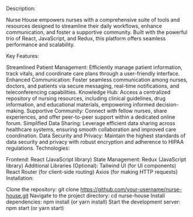 Description:

Nurse House empowers nurses with a comprehensive suite of tools and resources designed to streamline their daily workflows, enhance communication, and foster a supportive community. Built with the powerful trio of React, JavaScript, and Redux, this platform offers seamless performance and scalability.

Key Features:

Streamlined Patient Management: Efficiently manage patient information, track vitals, and coordinate care plans through a user-friendly interface.
Enhanced Communication: Foster seamless communication among nurses, doctors, and patients via secure messaging, real-time notifications, and teleconferencing capabilities.
Knowledge Hub: Access a centralized repository of nursing resources, including clinical guidelines, drug information, and educational materials, empowering informed decision-making.
Supportive Community: Connect with fellow nurses, share experiences, and offer peer-to-peer support within a dedicated online forum.
Simplified Data Sharing: Leverage efficient data sharing across healthcare systems, ensuring smooth collaboration and improved care coordination.
Data Security and Privacy: Maintain the highest standards of data security and privacy with robust encryption and adherence to HIPAA regulations.
Technologies:

Frontend: React (JavaScript library)
State Management: Redux (JavaScript library)
Additional Libraries (Optional):
Tailwind UI (for UI components)
React Router (for client-side routing)
Axios (for making HTTP requests)
Installation:

Clone the repository: git clone https://github.com/your-username/nurse-house.git
Navigate to the project directory: cd nurse-house
Install dependencies: npm install (or yarn install)
Start the development server: npm start (or yarn start)

